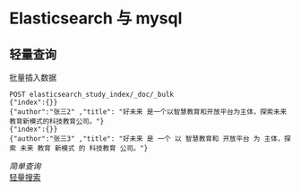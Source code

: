 # Elasticsearch 与 mysql   

## 轻量查询  
批量插入数据   
```
POST elasticsearch_study_index/_doc/_bulk
{"index":{}}
{"author":"张三2" ,"title": "好未来 是一个以智慧教育和开放平台为主体，探索未来教育新模式的科技教育公司。"}
{"index":{}}
{"author":"张三3" ,"title": "好未来 是 一个 以 智慧教育和 开放平台 为 主体，探索 未来 教育 新模式 的 科技教育 公司。"}

```
*简单查询*   
[轻量搜索](https://www.elastic.co/guide/cn/elasticsearch/guide/current/search-lite.html)   
```

```

